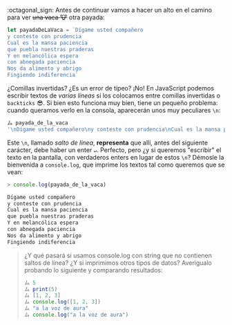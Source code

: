 :octagonal_sign: Antes de continuar vamos a hacer un alto en el camino para ver <del>una vaca :cow:</del> otra payada:

```javascript
let payadaDeLaVaca = `Dígame usted compañero
y conteste con prudencia
Cual es la mansa paciencia
que puebla nuestras praderas
Y en melancólica espera 
con abnegada paciencia
Nos da alimento y abrigo
Fingiendo indiferencia`
```

¿Comillas invertidas? ¿Es un error de tipeo? ¡No! En JavaScript podemos escribir textos de _varias líneas_ si los colocamos entre comillas invertidas o `backticks` :sunglasses:. Si bien esto funciona muy bien, tiene un pequeño problema: cuando queramos verlo en la consola, aparecerán unos muy peculiares `\n`: 

```javascript
ム payada_de_la_vaca
'\nDígame usted compañero\ny conteste con prudencia\nCual es la mansa paciencia\nque puebla nuestras praderas\nY en melancólica espera \ncon abnegada paciencia\nNos da alimento y abrigo\nFingiendo indiferencia\n'
```

Este `\n`, llamado _salto de línea_, **representa**  que allí, antes del siguiente carácter, debe haber un enter `↵`. Perfecto, pero ¿y si queremos "escribir" el texto en la pantalla, con verdaderos enters en lugar de estos `\n`? Démosle la bienvenida a `console.log`, que imprime los textos tal como queremos que se vean:

```javascript
> console.log(payada_de_la_vaca)

Dígame usted compañero
y conteste con prudencia
Cual es la mansa paciencia
que puebla nuestras praderas
Y en melancólica espera 
con abnegada paciencia
Nos da alimento y abrigo
Fingiendo indiferencia
```

> ¿Y qué pasará si usamos console.log con string que no contienen saltos de línea? ¿Y si imprimimos otros tipos de datos? Averigualo probando lo siguiente y comparando resultados: 
> 
> ```javascript
> ム 5
> ム print(5)
> ム [1, 2, 3]
> ム console.log([1, 2, 3])
> ム "a la voz de aura"
> ム console.log("a la voz de aura")
> ```

